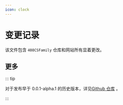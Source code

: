 ```yaml
---
icon: clock
---
```



# 变更记录

该文件包含 `408CSFamily` 仓库和网站所有显着更改。

<!-- more -->

<!-- @include: ../CHANGELOG.md#recent-alpha -->

## 更多

::: tip

对于发布早于 0.0.1-alpha.1 的历史版本，详见[Github 仓库](https://github.com/142vip/408CSFamily/blob/master/CHANGELOG.md) 。

:::

